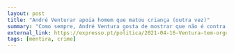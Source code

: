 ```yaml
---
layout: post
title: "André Venturar apoia homem que matou criança (outra vez)"
summary: "Como sempre, André Ventura gosta de mostrar que não é contra crimes hediondos - apenas é contra crimes cometidos por pessoas de quem ele não gosta. Mais uma vez, o GNR assassino de crianças, Hugo Ernano, volta a ser candidato pelo Chega à Câmara Municipal de Odivelas. André Ventura atreve-se até a dizer que o assassinato ocorreu \"acidentalmente\", algo que todos os documentos legais sobre o processo de Hugo Ernano negam. É vergonha a mentira mas só quando são os outros a mentir, é vergonha o crime mas só quando não é cometido por um dos boys de Ventura."
external_link: https://expresso.pt/politica/2021-04-16-Ventura-tem-orgulho-em-candidato-condenado-por-alega-matar-acidentalmente-uma-crianca.-Mas-qual-foi-a-condenacao-de-Ernano--6690cb5f
tags: [mentira, crime]
---
```

